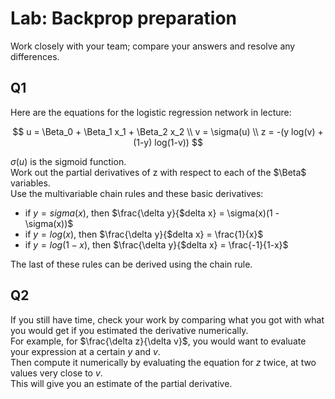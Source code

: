 # Lab: Backprop preparation

Work closely with your team; compare your answers and resolve any differences.

## Q1
Here are the equations for the logistic regression network in lecture:

```math

u = \Beta_0 + \Beta_1 x_1 + \Beta_2 x_2
\\
v = \sigma(u)
\\
z = -(y log(v) + (1-y) log(1-v))


```
 
$\sigma(u)$ is the sigmoid function.  
Work out the partial derivatives of z with respect to each of the $\Beta$ variables.  
Use the multivariable chain rules and these basic derivatives:

- if $y = sigma(x)$, then $\frac{\delta y}{$delta x} = \sigma(x)(1 - \sigma(x))$
- if $y = log(x)$, then $\frac{\delta y}{$delta x} = \frac{1}{x}$
- if $y = log(1-x)$, then $\frac{\delta y}{$delta x} = \frac{-1}{1-x}$

The last of these rules can be derived using the chain rule.

## Q2

If you still have time, check your work by comparing what you got with what you would get if you estimated the derivative numerically.  
For example, for $\frac{\delta z}{\delta v}$, you would want to evaluate your expression at a certain $y$ and $v$.  
Then compute it numerically by evaluating the equation for $z$ twice, at two values very close to $v$.  
This will give you an estimate of the partial derivative.
